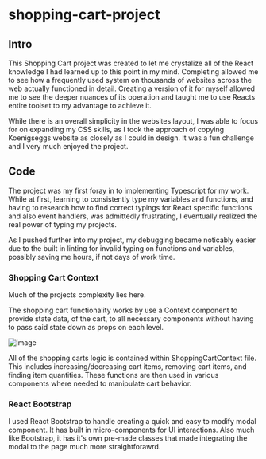 # shopping-cart-project

## Intro

This Shopping Cart project was created to let me crystalize all of the React knowledge I had learned up to this point in my mind. Completing allowed me to see how a frequently used system on thousands of websites across the web actually functioned in detail. Creating a version of it for myself allowed me to see the deeper nuances of its operation and taught me to use Reacts entire toolset to my advantage to achieve it.

While there is an overall simplicity in the websites layout, I was able to focus for on expanding my CSS skills, as I took the approach of copying Koenigseggs website as closely as I could in design. It was a fun challenge and I very much enjoyed the project.

## Code

The project was my first foray in to implementing Typescript for my work. While at first, learning to consistently type my variables and functions, and having to research how to find correct typings for React specific functions and also event handlers, was admittedly frustrating, I eventually realized the real power of typing my projects. 

As I pushed further into my project, my debugging became noticably easier due to the built in linting for invalid typing on functions and variables, possibly saving me hours, if not days of work time.

### Shopping Cart Context

Much of the projects complexity lies here. 

The shopping cart functionality works by use a Context component to provide state data, of the cart, to all necessary components without having to pass said state down as props on each level. 

![image](https://user-images.githubusercontent.com/96889143/231597974-654032b7-2c10-4816-b86f-3a3de48e0cda.png)

All of the shopping carts logic is contained within ShoppingCartContext file. This includes increasing/decreasing cart items, removing cart items, and finding item quantities. These functions are then used in various components where needed to manipulate cart behavior.

### React Bootstrap
I used React Bootstrap to handle creating a quick and easy to modify modal component. It has built in micro-components for UI interactions. Also much like Bootstrap, it has it's own pre-made classes that made integrating the modal to the page much more straightforawrd.
